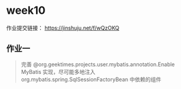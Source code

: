 # week10

作业提交链接： https://jinshuju.net/f/wQzOKQ
        
## 作业一

> 完善 @org.geektimes.projects.user.mybatis.annotation.Enable MyBatis 实现，尽可能多地注入 org.mybatis.spring.SqlSessionFactoryBean 中依赖的组件
